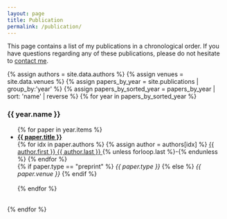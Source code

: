 ```yaml
---
layout: page
title: Publication
permalink: /publication/
---
```


This page contains a list of my publications in a chronological order.
If you have questions regarding any of these publications, please do not
hesitate to <a href="mailto:{{site.email}}">contact me</a>.

{% assign authors = site.data.authors %}
{% assign venues = site.data.venues %}
{% assign papers_by_year = site.publications | group_by:'year' %}
{% assign papers_by_sorted_year = papers_by_year | sort: 'name' | reverse %}
{% for year in papers_by_sorted_year %}
  <h3>{{ year.name }}</h3>
  <ul>
    {% for paper in year.items %}
    <li>
      <a href="{{ paper.url }}">
        <strong>{{ paper.title }}</strong>
      </a><br>
      {% for idx in paper.authors %}
        {% assign author = authors[idx] %}
        <a href="{{ author.website }}">
          {{ author.first }} {{ author.last }}
        </a>
        {% unless forloop.last %}-{% endunless %}
      {% endfor %}
      <br>
      {% if paper.type == "preprint" %}
        <i>{{ paper.type }}</i>
      {% else %}
        <i>{{ paper.venue }}</i>
      {% endif %}
    </li><br>
    {% endfor %}
  </ul><br>
{% endfor %}

